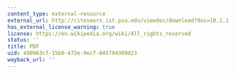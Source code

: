 ```yaml
---
content_type: external-resource
external_url: http://citeseerx.ist.psu.edu/viewdoc/download?doi=10.1.1.725.1429&rep=rep1&type=pdf
has_external_license_warning: true
license: https://en.wikipedia.org/wiki/All_rights_reserved
status: ''
title: PDF
uid: 490963cf-15b0-472e-9ecf-045794309d23
wayback_url: ''
---
```

